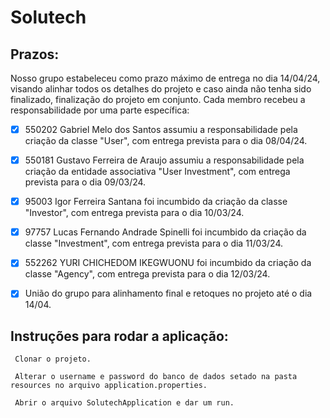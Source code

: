 # Solutech

## Prazos:
Nosso grupo estabeleceu como prazo máximo de entrega no dia 14/04/24, visando alinhar todos os detalhes do projeto e caso ainda não tenha sido finalizado, finalização do projeto em conjunto. Cada membro recebeu a responsabilidade por uma parte específica:

- [X] 550202 Gabriel Melo dos Santos assumiu a responsabilidade pela criação da classe "User", com entrega prevista para o dia 08/04/24.

- [X] 550181 Gustavo Ferreira de Araujo assumiu a responsabilidade pela criação da entidade associativa "User Investment", com entrega prevista para o dia 09/03/24.

- [X] 95003 Igor Ferreira Santana foi incumbido da criação da classe "Investor", com entrega prevista para o dia 10/03/24.

- [X] 97757 Lucas Fernando Andrade Spinelli foi incumbido da criação da classe "Investment", com entrega prevista para o dia 11/03/24.

- [X] 552262 YURI CHICHEDOM IKEGWUONU foi incumbido da criação da classe "Agency", com entrega prevista para o dia 12/03/24.

- [X] União do grupo para alinhamento final e retoques no projeto até o dia 14/04.

## Instruções para rodar a aplicação:
```
 Clonar o projeto.
```
```
 Alterar o username e password do banco de dados setado na pasta resources no arquivo application.properties.
```
```
 Abrir o arquivo SolutechApplication e dar um run.
```

